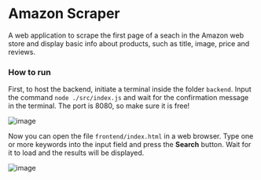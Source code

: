 # Amazon Scraper
A web application to scrape the first page of a seach in the Amazon web store and display basic info about products, such as title, image, price and reviews.

### How to run
First, to host the backend, initiate a terminal inside the folder `backend`. Input the command `node ./src/index.js` and wait for the confirmation message in the terminal. The port is 8080, so make sure it is free!

![image](https://github.com/LucasOCastro/amazon-scraper/assets/24720405/f4c03350-5fb8-4c74-90d9-fa995b5ad35f)

Now you can open the file `frontend/index.html` in a web browser. Type one or more keywords into the input field and press the **Search** button. Wait for it to load and the results will be displayed.

![image](https://github.com/LucasOCastro/amazon-scraper/assets/24720405/d1e28fc7-36bf-45be-92df-9e0dcc25f9a1)
